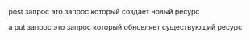 post запрос это запрос который создает новый ресурс

а put запрос это запрос который обновляет существующий ресурс